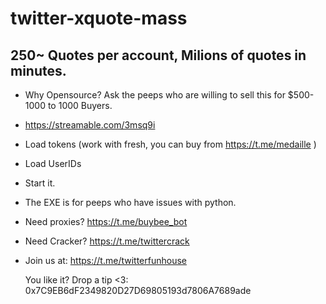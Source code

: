 # twitter-xquote-mass

## 250~ Quotes per account, Milions of quotes in minutes.

- Why Opensource? Ask the peeps who are willing to sell this for $500-1000 to 1000 Buyers.
- https://streamable.com/3msq9i
- Load tokens (work with fresh, you can buy from https://t.me/medaille )
- Load UserIDs
- Start it.
- The EXE is for peeps who have issues with python.
- Need proxies? https://t.me/buybee_bot
- Need Cracker? https://t.me/twittercrack

- Join us at: https://t.me/twitterfunhouse

  You like it? Drop a tip <3: 0x7C9EB6dF2349820D27D69805193d7806A7689ade
